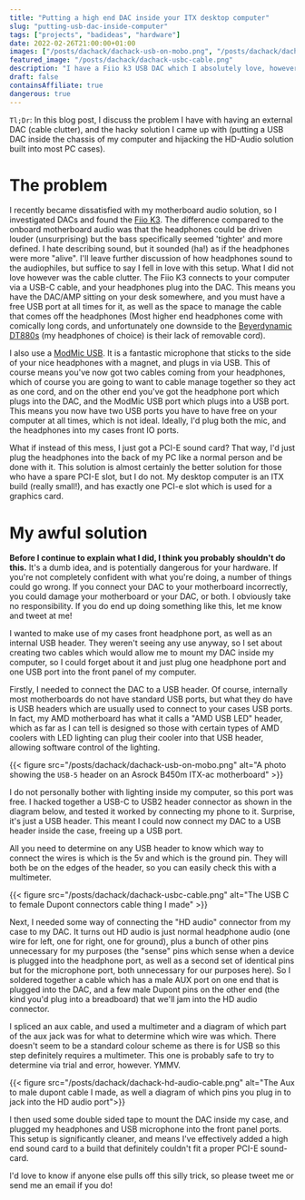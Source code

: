 ```yaml
---
title: "Putting a high end DAC inside your ITX desktop computer"
slug: "putting-usb-dac-inside-computer"
tags: ["projects", "badideas", "hardware"]
date: 2022-02-26T21:00:00+01:00
images: ["/posts/dachack/dachack-usb-on-mobo.png", "/posts/dachack/dachack-hd-audio-cable.png", "/posts/dachack/dachack-usbc-cable.png"]
featured_image: "/posts/dachack/dachack-usbc-cable.png"
description: "I have a Fiio k3 USB DAC which I absolutely love, however I do not love the cable clutter. I decided to investigate wiring it up inside an ITX desktop computer."
draft: false
containsAffiliate: true
dangerous: true
---
```


`Tl;Dr`: In this blog post, I discuss the problem I have with having an external
DAC (cable clutter), and the hacky solution I came up with (putting a USB DAC
inside the chassis of my computer and hijacking the HD-Audio solution built into
most PC cases).

# The problem
I recently became dissatisfied with my motherboard audio solution, so I
investigated DACs and found the [Fiio K3](https://www.amazon.co.uk/gp/product/B09B35TCC7/ref=as_li_tl?ie=UTF8&camp=1634&creative=6738&creativeASIN=B09B35TCC7&linkCode=as2&tag=kn100-21&linkId=1fe9b64c8de5e65f68db04b9e66ca0d5).
The difference compared to the onboard motherboard audio was that the headphones
could be driven louder (unsurprising) but the bass specifically seemed 'tighter'
and more defined. I hate describing sound, but it sounded (ha!) as if the
headphones were more "alive". I'll leave further discussion of how headphones
sound to the audiophiles, but suffice to say I fell in love with this setup.
 What I did not love however was the cable clutter. The Fiio K3 connects to your
computer via a USB-C cable, and your headphones plug into the DAC. This means
you have the DAC/AMP sitting on your desk somewhere, and you must have a free
USB port at all times for it, as well as the space to manage the cable that
comes off the headphones (Most higher end headphones come with comically long
cords, and unfortunately one downside to the [Beyerdynamic DT880s](https://www.amazon.co.uk/gp/product/B000F2BLTM/ref=as_li_tl?ie=UTF8&camp=1634&creative=6738&creativeASIN=B000F2BLTM&linkCode=as2&tag=kn100-21&linkId=be3feac311ddd1ad1a73d188c173fefa)
(my headphones of choice) is their lack of removable cord).

I also use a [ModMic USB](https://www.amazon.co.uk/gp/product/B07YN26PBT/ref=as_li_tl?ie=UTF8&camp=1634&creative=6738&creativeASIN=B07YN26PBT&linkCode=as2&tag=kn100-21&linkId=9b22e11d768ae1d5ded99ff7821fb8ef). It is a fantastic microphone that sticks to the side of
your nice headphones with a magnet, and plugs in via USB. This of course means
you've now got two cables coming from your headphones, which of course you are
going to want to cable manage together so they act as one cord, and on the other
end you've got the headphone port which plugs into the DAC, and the ModMic USB
port which plugs into a USB port. This means you now have two USB ports you have
to have free on your computer at all times, which is not ideal. Ideally, I'd plug
both the mic, and the headphones into my cases front IO ports.

What if instead of this mess, I just got a PCI-E sound card? That way, I'd just
plug the headphones into the back of my PC like a normal person and be done with
it. This solution is almost certainly the better solution for those who have a
spare PCI-E slot, but I do not. My desktop computer is an ITX build (really
small!), and has exactly one PCI-e slot which is used for a graphics card.

# My awful solution
**Before I continue to explain what I did, I think you probably shouldn't do this.** It's a dumb idea, and is potentially dangerous for your hardware. If you're not completely confident with what you're doing, a number of things could go wrong. If you connect your DAC to your motherboard incorrectly, you could damage your motherboard or your DAC, or both. I obviously take no responsibility. If you do end up doing something like this, let me know and tweet at me!

I wanted to make use of my cases front headphone port, as well as an internal
USB header. They weren't seeing any use anyway, so I set about creating two
cables which would allow me to mount my DAC inside my computer, so I could
forget about it and just plug one headphone port and one USB port into the front
panel of my computer.

Firstly, I needed to connect the DAC to a USB header. Of course, internally most
motherboards do not have standard USB ports, but what they do have is USB
headers which are usually used to connect to your cases USB ports. In fact, my AMD
motherboard has what it calls a "AMD USB LED" header, which as far as I can tell
is designed so those with certain types of AMD coolers with LED lighting can plug their
cooler into that USB header, allowing software control of the lighting.

{{< figure src="/posts/dachack/dachack-usb-on-mobo.png" alt="A photo showing the `USB-5` header on an Asrock B450m ITX-ac motherboard" >}}

I do not personally bother with lighting inside my computer, so this port was
free. I hacked together a USB-C to USB2 header connector as shown in the diagram
below, and tested it worked by connecting my phone to it. Surprise, it's just a
USB header. This meant I could now connect my DAC to a USB header inside the
case, freeing up a USB port.

All you need to determine on any USB header to know which way to connect the
wires is which is the 5v and which is the ground pin. They will both be on the
edges of the header, so you can easily check this with a multimeter.

{{< figure src="/posts/dachack/dachack-usbc-cable.png" alt="The USB C to female Dupont connectors cable thing I made" >}}

Next, I needed some way of connecting the "HD audio" connector from my case to
my DAC. It turns out HD audio is just normal headphone audio (one wire for left,
one for right, one for ground), plus a bunch of other pins unnecessary for my
purposes (the "sense" pins which sense when a device is plugged into the
headphone port, as well as a second set of identical pins but for the microphone
port, both unnecessary for our purposes here). So I soldered together a cable
which has a male AUX port on one end that is plugged into the DAC, and a few
male Dupont pins on the other end (the kind you'd plug into a breadboard) that
we'll jam into the HD audio connector.

I spliced an aux cable, and used a multimeter and a diagram of which part of the
aux jack was for what to determine which wire was which. There doesn't seem to
be a standard colour scheme as there is for USB so this step definitely requires
a multimeter. This one is probably safe to try to determine via trial and error,
however. YMMV.

{{< figure src="/posts/dachack/dachack-hd-audio-cable.png" alt="The Aux to male dupont cable I made, as well a diagram of which pins you plug in to jack into the HD audio port">}}

I then used some double sided tape to mount the DAC inside my case, and plugged
my headphones and USB microphone into the front panel ports. This setup is
significantly cleaner, and means I've effectively added a high end sound card to
a build that definitely couldn't fit a proper PCI-E sound-card.

I'd love to know if anyone else pulls off this silly trick, so please tweet me or
send me an email if you do!

